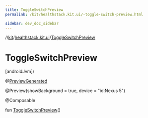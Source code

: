 ```yaml
---
title: ToggleSwitchPreview
permalink: /kit/healthstack.kit.ui/-toggle-switch-preview.html

sidebar: dev_doc_sidebar
---
```

//[kit](../../index.html)/[healthstack.kit.ui](index.html)/[ToggleSwitchPreview](-toggle-switch-preview.html)



# ToggleSwitchPreview



[androidJvm]\




@[PreviewGenerated](../healthstack.kit.annotation/-preview-generated/index.html)



@Preview(showBackground = true, device = &quot;id:Nexus 5&quot;)



@Composable



fun [ToggleSwitchPreview](-toggle-switch-preview.html)()




